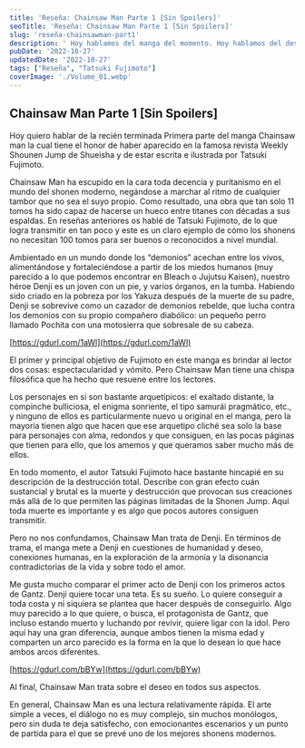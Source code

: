 ```yaml
---
title: 'Reseña: Chainsaw Man Parte 1 [Sin Spoilers]'
seoTitle: 'Reseña: Chainsaw Man Parte 1 [Sin Spoilers]'
slug: 'reseña-chainsawman-part1'
description: ' Hoy hablamos del manga del momento. Hoy hablamos del deseo, del vomito y las motosierras. Hoy halamos de Chainsaw Man Parte 1'
pubDate: '2022-10-27'
updatedDate: '2022-10-27'
tags: ["Reseña", "Tatsuki Fujimoto"]
coverImage: './Volume_01.webp'
---
```


## Chainsaw Man Parte 1 [Sin Spoilers]

Hoy quiero hablar de la recién terminada Primera parte del manga Chainsaw man la cual tiene el honor de haber aparecido en la famosa revista Weekly Shounen Jump de Shueisha y de estar escrita e ilustrada por Tatsuki Fujimoto.

Chainsaw Man ha escupido en la cara toda decencia y puritanismo en el mundo del shonen moderno, negándose a marchar al ritmo de cualquier tambor que no sea el suyo propio. Como resultado, una obra que tan solo 11 tomos ha sido capaz de hacerse un hueco entre titanes con décadas a sus espaldas. En reseñas anteriores os hablé de Tatsuki Fujimoto, de lo que logra transmitir en tan poco y este es un claro ejemplo de cómo los shonens no necesitan 100 tomos para ser buenos o reconocidos a nivel mundial.

Ambientado en un mundo donde los “demonios” acechan entre los vivos, alimentándose y fortaleciéndose a partir de los miedos humanos (muy parecido a lo que podemos encontrar en Bleach o Jujutsu Kaisen), nuestro héroe Denji es un joven con un pie, y varios órganos, en la tumba. Habiendo sido criado en la pobreza por los Yakuza después de la muerte de su padre, Denji se sobrevive como un cazador de demonios rebelde, que lucha contra los demonios con su propio compañero diabólico: un pequeño perro llamado Pochita con una motosierra que sobresale de su cabeza.

[https://gdurl.com/1aWl](https://gdurl.com/1aWl)

El primer y principal objetivo de Fujimoto en este manga es brindar al lector dos cosas: espectacularidad y vómito. Pero Chainsaw Man tiene una chispa filosófica que ha hecho que resuene entre los lectores.

Los personajes en sí son bastante arquetípicos: el exaltado distante, la compinche bulliciosa, el enigma sonriente, el tipo samurái pragmático, etc., y ninguno de ellos es particularmente nuevo u original en el manga, pero la mayoría tienen algo que hacen que ese arquetipo cliché sea solo la base para personajes con alma, redondos y que consiguen, en las pocas páginas que tienen para ello, que los amemos y que queramos saber mucho más de ellos.

En todo momento, el autor Tatsuki Fujimoto hace bastante hincapié en su descripción de la destrucción total. Describe con gran efecto cuán sustancial y brutal es la muerte y destrucción que provocan sus creaciones más allá de lo que permiten las páginas limitadas de la Shonen Jump. Aquí toda muerte es importante y es algo que pocos autores consiguen transmitir.

Pero no nos confundamos, Chainsaw Man trata de Denji. En términos de trama, el manga mete a Denji en cuestiones de humanidad y deseo, conexiones humanas, en la exploración de la armonía y la disonancia contradictorias de la vida y sobre todo el amor.

Me gusta mucho comparar el primer acto de Denji con los primeros actos de Gantz. Denji quiere tocar una teta. Es su sueño. Lo quiere conseguir a toda costa y ni siquiera se plantea que hacer después de conseguirlo. Algo muy parecido a lo que quiere, o busca, el protagonista de Gantz, que incluso estando muerto y luchando por revivir, quiere ligar con la idol. Pero aquí hay una gran diferencia, aunque ambos tienen la misma edad y comparten un arco parecido es la forma en la que lo desean lo que hace ambos arcos diferentes.

[https://gdurl.com/bBYw](https://gdurl.com/bBYw)

Al final, Chainsaw Man trata sobre el deseo en todos sus aspectos.

En general, Chainsaw Man es una lectura relativamente rápida. El arte simple a veces, el diálogo no es muy complejo, sin muchos monólogos, pero sin duda te deja satisfecho, con emocionantes escenarios y un punto de partida para el que se prevé uno de los mejores shonens modernos.